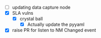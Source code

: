 * [ ] updating data capture node
* [x] SLA vulns
  * [x] crystal ball
    * [x] Actually update the pyyaml
* [x] raise PR for listen to NM Changed event
